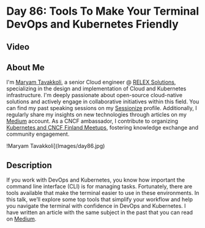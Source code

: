 # Day 86: Tools To Make Your Terminal DevOps and Kubernetes Friendly 
## Video

## About Me
I'm [Maryam Tavakkoli](https://www.linkedin.com/in/maryam-tavakoli/), a senior Cloud engineer 
@ [RELEX Solutions](https://www.relexsolutions.com/), specializing in the design and implementation of Cloud and Kubernetes infrastructure. 
I'm deeply passionate about open-source cloud-native solutions and actively engage in collaborative initiatives within this field. 
You can find my past speaking sessions on my [Sessionize](https://sessionize.com/maryamtavakkoli/) profile. 
Additionally, I regularly share my insights on new technologies through articles on my [Medium](https://medium.com/@maryam.tavakoli.3) account. 
As a CNCF ambassador, I contribute to organizing [Kubernetes and CNCF Finland Meetups](https://www.meetup.com/Kubernetes-Finland/), 
fostering knowledge exchange and community engagement.

!Maryam Tavakkoli](Images/day86.jpg)

## Description
If you work with DevOps and Kubernetes, you know how important the command line interface (CLI) is for managing tasks. 
Fortunately, there are tools available that make the terminal easier to use in these environments. 
In this talk, we’ll explore some top tools that simplify your workflow and help you navigate the terminal with confidence in DevOps and Kubernetes.
I have written an article with the same subject in the past that you can read on 
[Medium](https://medium.com/aws-tip/tools-to-make-your-terminal-devops-and-kubernetes-friendly-64d27a35bd3f).

